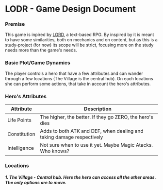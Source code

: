 # LODR - Game Design Document #

### Premise ###
This game is inpired by [LORD](http://en.wikipedia.org/wiki/Legend_of_the_Red_Dragon), a text-based RPG. By inspired by it is meant to have some similarities, both on mechanics and on content, but as this is a study-project (for now) its scope will be strict, focusing more on the study needs more than the game's needs.

### Basic Plot/Game Dynamics ###
The player controls a hero that have a few attributes and can wander through a few locations (The Village is the central hub). On each locations she can perform some actions, that take in account the hero's attributes.

### Hero's Attributes ###

| Attribute | Description |
| --------- | ----------- |
| Life Points | The higher, the better. If they go ZERO, the hero's dies |
| Constitution | Adds to both ATK and DEF, when dealing and taking damage respectively |
| Intelligence | Not sure when to use it yet. Maybe Magic Atacks. Who knows? |

### Locations ###

##### 1. The Village - Central hub. Here the hero can access all the other areas. The only options are to move.